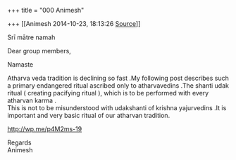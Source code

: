 +++
title = "000 Animesh"

+++
[[Animesh	2014-10-23, 18:13:26 [Source](https://groups.google.com/g/samskrita/c/gieVopbVi40)]]



Srī mātre namah

Dear group members,

Namaste

Atharva veda tradition is declining so fast .My following post describes such a primary endangered ritual ascribed only to atharvavedins .The shanti udak ritual ( creating pacifying ritual ), which is to be performed with every atharvan karma .  
This is not to be misunderstood with udakshanti of krishna yajurvedins .It is important and very basic ritual of our atharvan tradition.

<http://wp.me/p4M2ms-19>

Regards  
Animesh

